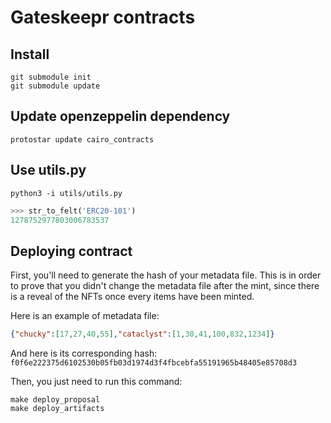 # Gateskeepr contracts

## Install

```shell
git submodule init
git submodule update
```

## Update openzeppelin dependency

```shell
protostar update cairo_contracts
```

## Use utils.py

```shell
python3 -i utils/utils.py
```

```python
>>> str_to_felt('ERC20-101')
1278752977803006783537
```

## Deploying contract

First, you'll need to generate the hash of your metadata file. This is in order to prove that you didn't change the metadata file after the mint, since there is a reveal of the NFTs once every items have been minted.

Here is an example of metadata file:
```json
{"chucky":[17,27,40,55],"cataclyst":[1,30,41,100,832,1234]}
```

And here is its corresponding hash: `f0f6e222375d6102530b05fb03d1974d3f4fbcebfa55191965b48405e85708d3`

Then, you just need to run this command:
```shell
make deploy_proposal
make deploy_artifacts
```